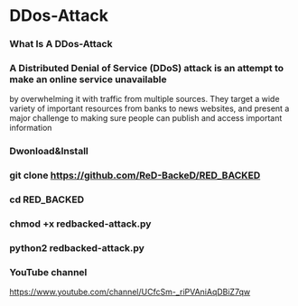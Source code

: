 # DDos-Attack 
### What Is A DDos-Attack

### A Distributed Denial of Service (DDoS) attack is an attempt to make an online service unavailable 
by overwhelming it with traffic from multiple sources. They target a wide variety of important resources
from banks to news websites, and present a major challenge to making sure people can publish and access important information

### Dwonload&Install

### git clone https://github.com/ReD-BackeD/RED_BACKED

### cd RED_BACKED

### chmod +x redbacked-attack.py

### python2 redbacked-attack.py

### YouTube channel 

https://www.youtube.com/channel/UCfcSm-_riPVAniAqDBiZ7qw
